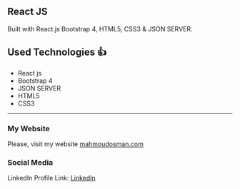 ## React JS

 Built  with  React.js Bootstrap 4, HTML5, CSS3 & JSON SERVER.
## Used Technologies :+1: 
 * React js
 * Bootstrap 4
 * JSON SERVER
 * HTML5
 * CSS3


____________________________________________________________

### My Website

Please, visit my website
[mahmoudosman.com](http://www.mahmoudosman.com/)


### Social Media

LinkedIn Profile Link: [LinkedIn](https://www.linkedin.com/in/mahmoudaoman/) 
